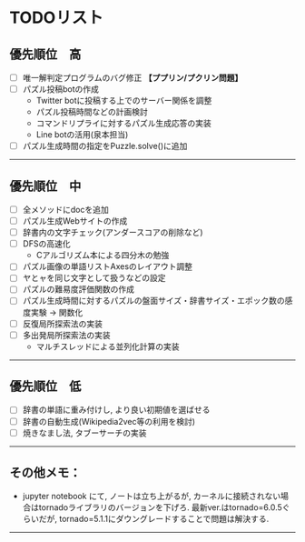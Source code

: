 # TODOリスト

優先順位　高
------------------------------------
+ [ ] 唯一解判定プログラムのバグ修正 **【ププリン/プクリン問題】**
+ [ ] パズル投稿botの作成
  - Twitter botに投稿する上でのサーバー関係を調整
  - パズル投稿時間などの計画検討
  - コマンドリプライに対するパズル生成応答の実装
  - Line botの活用(泉本担当)
+ [ ] パズル生成時間の指定をPuzzle.solve()に追加
_ _ _ _ _ _ _ _ _ _ _ _ _ _ _ _ _ _

優先順位　中
------------------------------------
+ [ ] 全メソッドにdocを追加
+ [ ] パズル生成Webサイトの作成
+ [ ] 辞書内の文字チェック(アンダースコアの削除など)
+ [ ] DFSの高速化
  - Cアルゴリズム本による四分木の勉強
+ [ ] パズル画像の単語リストAxesのレイアウト調整
+ [ ] ヤとャを同じ文字として扱うなどの設定
+ [ ] パズルの難易度評価関数の作成
+ [ ] パズル生成時間に対するパズルの盤面サイズ・辞書サイズ・エポック数の感度実験 -> 関数化
+ [ ] 反復局所探索法の実装
+ [ ] 多出発局所探索法の実装
  - マルチスレッドによる並列化計算の実装
_ _ _ _ _ _ _ _ _ _ _ _ _ _ _ _ _ _

優先順位　低
------------------------------------
+ [ ] 辞書の単語に重み付けし, より良い初期値を選ばせる
+ [ ] 辞書の自動生成(Wikipedia2vec等の利用を検討)
+ [ ] 焼きなまし法, タブーサーチの実装
_ _ _ _ _ _ _ _ _ _ _ _ _ _ _ _ _ _

その他メモ：
------------------------------------
+ jupyter notebook にて, ノートは立ち上がるが, カーネルに接続されない場合はtornadoライブラリのバージョンを下げろ. 最新ver.はtornado=6.0.5ぐらいだが, tornado=5.1.1にダウングレードすることで問題は解決する.

_ _ _ _ _ _ _ _ _ _ _ _ _ _ _ _ _ _
